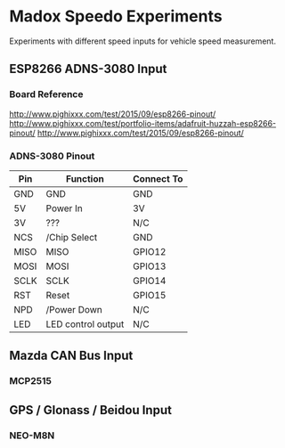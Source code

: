# Madox Speedo Experiments

Experiments with different speed inputs for vehicle speed measurement.

## ESP8266 ADNS-3080 Input

### Board Reference
<http://www.pighixxx.com/test/2015/09/esp8266-pinout/>
<http://www.pighixxx.com/test/portfolio-items/adafruit-huzzah-esp8266-pinout/>
<http://www.pighixxx.com/test/2015/09/esp8266-pinout/>

### ADNS-3080 Pinout
|Pin|Function|Connect To|
|---|---|---|
|GND|GND|GND|
|5V|Power In|3V|
|3V|???|N/C|
|NCS|/Chip Select|GND|
|MISO|MISO|GPIO12|
|MOSI|MOSI|GPIO13|
|SCLK|SCLK|GPIO14|
|RST|Reset|GPIO15|
|NPD|/Power Down|N/C|
|LED|LED control output|N/C|

## Mazda CAN Bus Input
### MCP2515

## GPS / Glonass / Beidou Input
### NEO-M8N

